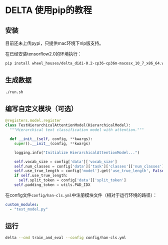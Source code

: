 # DELTA 使用pip的教程

## 安装

目前还未上传pypi，只提供mac环境下nlp版支持。

在已经安装tensorflow2.0的环境执行：

```bash
pip install wheel_houses/delta_didi-0.2-cp36-cp36m-macosx_10_7_x86_64.whl
```

## 生成数据

```bash
./run.sh
```

## 编写自定义模块（可选）

```python
@registers.model.register
class TestHierarchicalAttentionModel(HierarchicalModel):
  """Hierarchical text classification model with attention."""

  def __init__(self, config, **kwargs):
    super().__init__(config, **kwargs)

    logging.info("Initialize HierarchicalAttentionModel...")

    self.vocab_size = config['data']['vocab_size']
    self.num_classes = config['data']['task']['classes']['num_classes']
    self.use_true_length = config['model'].get('use_true_length', False)
    if self.use_true_length:
      self.split_token = config['data']['split_token']
    self.padding_token = utils.PAD_IDX
```

在config文件`config/han-cls.yml`中注册模块文件（相对于运行环境的路径）：

```yml
custom_modules:
  - "test_model.py"
```

## 运行

```bash
delta --cmd train_and_eval --config config/han-cls.yml
```
